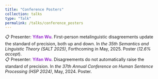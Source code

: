 ```yaml
---
title: "Conference Posters"
collection: talks
type: "Talk"
permalink: /talks/conference_posters
---
```


:clipboard: Presenter: **<span style="color: #9932CC;">Yifan Wu</span>**. First-person metalinguistic disagreements update the standard of precision, both up and down. In *the 35th Semantics and Linguistic Theory (SALT 2025)*, Forthcoming in May, 2025. Poster (*12.6% accept*). <br>
:clipboard: Presenter: **<span style="color: #9932CC;">Yifan Wu</span>**. Disagreements do not automatically raise the standard of precision. In *the 37th Annual Conference on Human Sentence Processing (HSP 2024)*, May, 2024. Poster.
